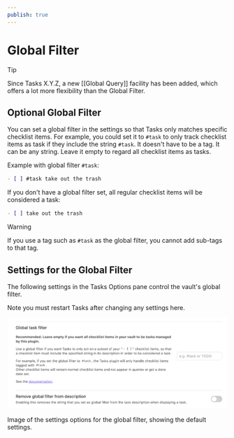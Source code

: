 ```yaml
---
publish: true
---
```


# Global Filter

> [!tip]
> Since Tasks X.Y.Z, a new [[Global Query]] facility has been added, which offers a lot more flexibility than the Global Filter.

## Optional Global Filter

You can set a global filter in the settings so that Tasks only matches specific checklist items.
For example, you could set it to `#task` to only track checklist items as task if they include the string `#task`.
It doesn't have to be a tag. It can be any string.
Leave it empty to regard all checklist items as tasks.

Example with global filter `#task`:

```markdown
- [ ] #task take out the trash
```

If you don't have a global filter set, all regular checklist items will be considered a task:

```markdown
- [ ] take out the trash
```

> [!warning]
> If you use a tag such as `#task` as the global filter, you cannot add sub-tags to that tag.

## Settings for the Global Filter

The following settings in the Tasks Options pane control the vault's global filter.

Note you must restart Tasks after changing any settings here.

![settings-global-filter](../images/settings-global-filter.png)

Image of the settings options for the global filter, showing the default settings.
